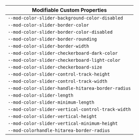 | Modifiable Custom Properties                      |
| ------------------------------------------------- |
| `--mod-color-slider-background-color-disabled`    |
| `--mod-color-slider-border-color`                 |
| `--mod-color-slider-border-color-disabled`        |
| `--mod-color-slider-border-rounding`              |
| `--mod-color-slider-border-width`                 |
| `--mod-color-slider-checkerboard-dark-color`      |
| `--mod-color-slider-checkerboard-light-color`     |
| `--mod-color-slider-checkerboard-size`            |
| `--mod-color-slider-control-track-height`         |
| `--mod-color-slider-control-track-width`          |
| `--mod-color-slider-handle-hitarea-border-radius` |
| `--mod-color-slider-length`                       |
| `--mod-color-slider-minimum-length`               |
| `--mod-color-slider-vertical-control-track-width` |
| `--mod-color-slider-vertical-height`              |
| `--mod-color-slider-vertical-minimum-height`      |
| `--mod-colorhandle-hitarea-border-radius`         |
